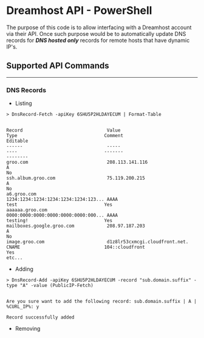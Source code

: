 # Dreamhost API - PowerShell

The purpose of this code is to allow interfacing with a Dreamhost account via their API.  Once such purpose would be to automatically update DNS records for ***DNS hosted only*** records for remote hosts that have dynamic IP's.

## Supported API Commands
---
### DNS Records
- Listing
```
> DnsRecord-Fetch -apiKey 6SHU5P2HLDAYECUM | Format-Table


Record                               Value                                Type                                Comment                             Editable
------                               -----                                ----                                -------                             --------
groo.com                             208.113.141.116                      A                                                                       No
ssh.album.groo.com                   75.119.200.215                       A                                                                       No
a6.groo.com                          1234:1234:1234:1234:1234:1234:123... AAAA                                test                                Yes
aaaaaa.groo.com                      0000:0000:0000:0000:0000:0000:000... AAAA                                testing!                            Yes
mailboxes.google.groo.com            208.97.187.203                       A                                                                       No
image.groo.com                       d1z8lr53cxmcgi.cloudfront.net.       CNAME                               104::cloudfront                     Yes
etc...
```
- Adding
```
> DnsRecord-Add -apiKey 6SHU5P2HLDAYECUM -record "sub.domain.suffix" -type "A" -value (PublicIP-Fetch)


Are you sure want to add the following record: sub.domain.suffix | A | %CURL_IP%: y

Record successfully added
```
- Removing